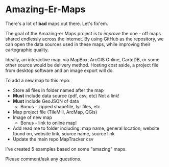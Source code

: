 Amazing-Er-Maps
===============
There's a lot of **bad** maps out there. Let's fix'em. 

The goal of the Amazing-er Maps project is to *improve* the one - off maps shared endlessly
across the internet. By using GitHub as the repository, we can open the data sources used
in these maps, while improving their cartographic quality.

Ideally, an interactive map, via MapBox, ArcGIS Online, CartoDB, or some other source
would be delivery method. Hosting cost aside, a project file from desktop software
and an image export will do.


To add a new map to this repo:
* Store all files in folder named after the map
* **Must** include data source (pdf, csv, etc) Not a link!
* **Must** include GeoJSON of data
  * Bonus - zipped shapefile, lyr files, etc
* Map project file (TileMill, ArcMap, QGis)
* Image of new map
  * Bonus - link to online map!
* Add read me to folder including: map name, general location, website found on, website link, source name, source link
* Update the main repo MapTracker csv


I've created 5 examples based on some "amazing" maps. 

Please comment/ask any questions.


